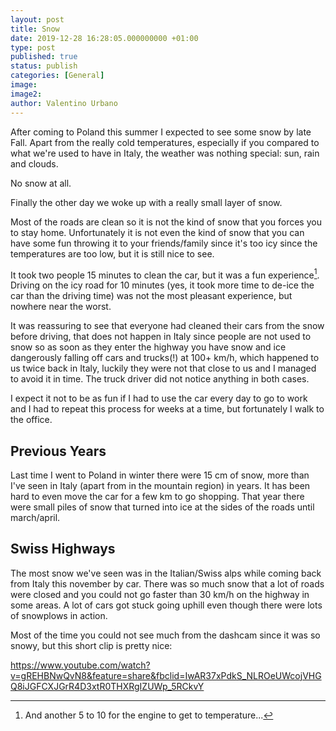 ```yaml
---
layout: post
title: Snow
date: 2019-12-28 16:28:05.000000000 +01:00
type: post
published: true
status: publish
categories: [General]
image:
image2:
author: Valentino Urbano
---
```


After coming to Poland this summer I expected to see some snow by late Fall. Apart from the really cold temperatures, especially if you compared to what we're used to have in Italy, the weather was nothing special: sun, rain and clouds.

No snow at all.

Finally the other day we woke up with a really small layer of snow.

Most of the roads are clean so it is not the kind of snow that you forces you to stay home. Unfortunately it is not even the kind of snow that you can have some fun throwing it to your friends/family since it's too icy since the temperatures are too low, but it is still nice to see.

It took two people 15 minutes to clean the car, but it was a fun experience[^1]. Driving on the icy road for 10 minutes (yes, it took more time to de-ice the car than the driving time) was not the most pleasant experience, but nowhere near the worst.

It was reassuring to see that everyone had cleaned their cars from the snow before driving, that does not happen in Italy since people are not used to snow so as soon as they enter the highway you have snow and ice dangerously falling off cars and trucks(!) at 100+ km/h, which happened to us twice back in Italy, luckily they were not that close to us and I managed to avoid it in time. The truck driver did not notice anything in both cases.

I expect it not to be as fun if I had to use the car every day to go to work and I had to repeat this process for weeks at a time, but fortunately I walk to the office.


## Previous Years

Last time I went to Poland in winter there were 15 cm of snow, more than I've seen in Italy (apart from in the mountain region) in years. It has been hard to even move the car for a few km to go shopping. That year there were small piles of snow that turned into ice at the sides of the roads until march/april.


## Swiss Highways

The most snow we've seen was in the Italian/Swiss alps while coming back from Italy this november by car. There was so much snow that a lot of roads were closed and you could not go faster than 30 km/h on the highway in some areas. A lot of cars got stuck going uphill even though there were lots of snowplows in action.

Most of the time you could not see much from the dashcam since it was so snowy, but this short clip is pretty nice:

https://www.youtube.com/watch?v=gREHBNwQvN8&feature=share&fbclid=IwAR37xPdkS_NLROeUWcojVHGQ8iJGFCXJGrR4D3xtR0THXRgIZUWp_5RCkvY



[^1]: And another 5 to 10 for the engine to get to temperature...

